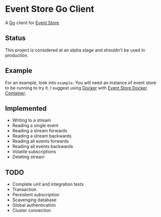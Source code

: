 # Event Store Go Client

A [Go](https://golang.org/) client for [Event Store](https://geteventstore.com/).

## Status

This project is considered at an alpha stage and shouldn't be used in production.

## Example

For an example, look into `example`. You will need an instance of event store to be running to try it.
I suggest using [Docker](https://docker.com/) with [Event Store Docker Container](https://hub.docker.com/r/eventstore/eventstore/).

## Implemented

* Writing to a stream
* Reading a single event
* Reading a stream forwards
* Reading a stream backwards
* Reading all events forwards
* Reading all events backwards
* Volatile subscriptions
* Deleting stream

## TODO

* Complete unit and integration tests
* Transaction
* Persistent subscription
* Scavenging database
* Global authentication
* Cluster connection
